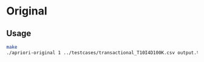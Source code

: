 # Original

## Usage
```bash
make
./apriori-original 1 ../testcases/transactional_T10I4D100K.csv output.txt
```
